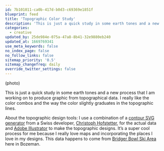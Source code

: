 ```yaml
---
id: 7b101011-ca0b-417d-b0d3-c69369e1851f
blueprint: feed
title: 'Topographic Color Study'
description: 'This is just a quick study in some earth tones and a new process that I am working on to produce graphic from topographical data. I really like the color combos and the way the color slightly graduates in the topographic lines.'
categories:
  - creative
updated_by: 25de984e-075a-47a8-8b41-32e9880eb240
updated_at: 1669769341
use_meta_keywords: false
no_index_page: false
no_follow_links: false
sitemap_priority: '0.5'
sitemap_changefreq: daily
override_twitter_settings: false
---
```

(photo)

This is just a quick study in some earth tones and a new process that I am working on to produce graphic from topographical data. I really like the color combos and the way the color slightly graduates in the topographic lines.

About the topographic design tools:
I use a combination of a [contour SVG generator](https://contourmapcreator.urgr8.ch/) from a Swiss developer, [Christoph Hofstetter](https://ch.urgr8.ch/), for the actual data and [Adobe Illustrator](https://www.adobe.com/products/illustrator.html) to make the topographic designs. It’s a super cool process for me because I really love maps and incorporating the places I love in my designs. This data happens to come from [Bridger Bowl Ski Area](https://bridgerbowl.com/) here in Bozeman.